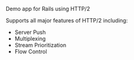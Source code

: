 Demo app for Rails using HTTP/2

Supports all major features of HTTP/2 including:
* Server Push
* Multiplexing
* Stream Prioritization
* Flow Control